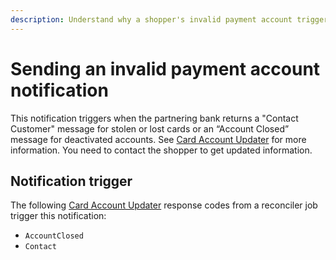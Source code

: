 ```yaml
---
description: Understand why a shopper's invalid payment account triggers a notification.
---
```


# Sending an invalid payment account notification

This notification triggers when the partnering bank returns a "Contact Customer" message for stolen or lost cards or an “Account Closed” message for deactivated accounts. See [Card Account Updater](card-account-updater.md) for more information. You need to contact the shopper to get updated information.

## Notification trigger

The following [Card Account Updater](card-account-updater.md) response codes from a reconciler job trigger this notification:

* `AccountClosed`
* `Contact`
